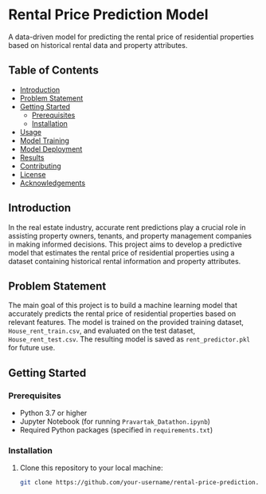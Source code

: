 # Rental Price Prediction Model

A data-driven model for predicting the rental price of residential properties based on historical rental data and property attributes.

## Table of Contents

- [Introduction](#introduction)
- [Problem Statement](#problem-statement)
- [Getting Started](#getting-started)
  - [Prerequisites](#prerequisites)
  - [Installation](#installation)
- [Usage](#usage)
- [Model Training](#model-training)
- [Model Deployment](#model-deployment)
- [Results](#results)
- [Contributing](#contributing)
- [License](#license)
- [Acknowledgements](#acknowledgements)

## Introduction

In the real estate industry, accurate rent predictions play a crucial role in assisting property owners, tenants, and property management companies in making informed decisions. This project aims to develop a predictive model that estimates the rental price of residential properties using a dataset containing historical rental information and property attributes.

## Problem Statement

The main goal of this project is to build a machine learning model that accurately predicts the rental price of residential properties based on relevant features. The model is trained on the provided training dataset, `House_rent_train.csv`, and evaluated on the test dataset, `House_rent_test.csv`. The resulting model is saved as `rent_predictor.pkl` for future use.

## Getting Started

### Prerequisites

- Python 3.7 or higher
- Jupyter Notebook (for running `Pravartak_Datathon.ipynb`)
- Required Python packages (specified in `requirements.txt`)

### Installation

1. Clone this repository to your local machine:

   ```bash
   git clone https://github.com/your-username/rental-price-prediction.git
